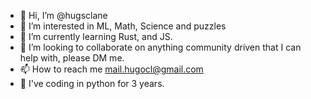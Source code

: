 - 👋 Hi, I’m @hugsclane
- 👀 I’m interested in ML, Math, Science and puzzles
- 🌱 I’m currently learning Rust, and JS. 
- 💞️ I’m looking to collaborate on anything community driven that I can help with, please DM me.
- 📫 How to reach me mail.hugocl@gmail.com
- 🐍 I've coding in python for 3 years.

<!---
hugsclane/hugsclane is a ✨ special ✨ repository because its `README.md` (this file) appears on your GitHub profile.
You can click the Preview link to take a look at your changes.
--->
